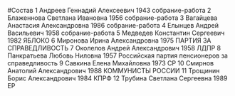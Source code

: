 #Состав
1 Андреев Геннадий Алексеевич 1943 собрание-работа
2 Блаженнова Светлана Ивановна 1956 собрание-работа
3 Вагайцева Анастасия Александровна 1986 собрание-работа
4 Елынцев Андрей Васильевич 1958 собрание-работа
5 Медведев Константин Сергеевич 1982 ЯБЛОКО
6 Миронова Ирина Александровна 1975 ПАРТИЯ ЗА СПРАВЕДЛИВОСТЬ
7 Околелов Андрей Александрович 1958 ЛДПР
8 Панкратьева Любовь Ниловна 1957 Российская партия пенсионеров за справедливость
9 Савкина Елена Михайловна 1973 СР
10 Смирнов Анатолий Александрович 1988 КОММУНИСТЫ РОССИИ
11 Трощинин Борис Александрович 1984 КПРФ
12 Трубина Светлана Сергеевна 1989 ЕР

